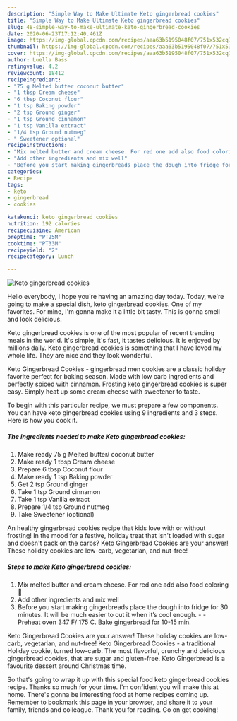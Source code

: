 ```yaml
---
description: "Simple Way to Make Ultimate Keto gingerbread cookies"
title: "Simple Way to Make Ultimate Keto gingerbread cookies"
slug: 48-simple-way-to-make-ultimate-keto-gingerbread-cookies
date: 2020-06-23T17:12:40.461Z
image: https://img-global.cpcdn.com/recipes/aaa63b5195048f07/751x532cq70/keto-gingerbread-cookies-recipe-main-photo.jpg
thumbnail: https://img-global.cpcdn.com/recipes/aaa63b5195048f07/751x532cq70/keto-gingerbread-cookies-recipe-main-photo.jpg
cover: https://img-global.cpcdn.com/recipes/aaa63b5195048f07/751x532cq70/keto-gingerbread-cookies-recipe-main-photo.jpg
author: Luella Bass
ratingvalue: 4.2
reviewcount: 18412
recipeingredient:
- "75 g Melted butter coconut butter"
- "1 tbsp Cream cheese"
- "6 tbsp Coconut flour"
- "1 tsp Baking powder"
- "2 tsp Ground ginger"
- "1 tsp Ground cinnamon"
- "1 tsp Vanilla extract"
- "1/4 tsp Ground nutmeg"
- " Sweetener optional"
recipeinstructions:
- "Mix melted butter and cream cheese. For red one add also food coloring 🔴"
- "Add other ingredients and mix well"
- "Before you start making gingerbreads place the dough into fridge for 30 minutes. It will be much easier to cut it when it’s cool enough.  Preheat oven 347 F/ 175 C. Bake gingerbread for 10-15 min."
categories:
- Recipe
tags:
- keto
- gingerbread
- cookies

katakunci: keto gingerbread cookies 
nutrition: 192 calories
recipecuisine: American
preptime: "PT25M"
cooktime: "PT33M"
recipeyield: "2"
recipecategory: Lunch

---
```



![Keto gingerbread cookies](https://img-global.cpcdn.com/recipes/aaa63b5195048f07/751x532cq70/keto-gingerbread-cookies-recipe-main-photo.jpg)

Hello everybody, I hope you're having an amazing day today. Today, we're going to make a special dish, keto gingerbread cookies. One of my favorites. For mine, I'm gonna make it a little bit tasty. This is gonna smell and look delicious.

Keto gingerbread cookies is one of the most popular of recent trending meals in the world. It's simple, it's fast, it tastes delicious. It is enjoyed by millions daily. Keto gingerbread cookies is something that I have loved my whole life. They are nice and they look wonderful.

Keto Gingerbread Cookies - gingerbread men cookies are a classic holiday favorite perfect for baking season. Made with low carb ingredients and perfectly spiced with cinnamon. Frosting keto gingerbread cookies is super easy. Simply heat up some cream cheese with sweetener to taste.


To begin with this particular recipe, we must prepare a few components. You can have keto gingerbread cookies using 9 ingredients and 3 steps. Here is how you cook it.

<!--inarticleads1-->

##### The ingredients needed to make Keto gingerbread cookies:

1. Make ready 75 g Melted butter/ coconut butter
1. Make ready 1 tbsp Cream cheese
1. Prepare 6 tbsp Coconut flour
1. Make ready 1 tsp Baking powder
1. Get 2 tsp Ground ginger
1. Take 1 tsp Ground cinnamon
1. Take 1 tsp Vanilla extract
1. Prepare 1/4 tsp Ground nutmeg
1. Take  Sweetener (optional)


An healthy gingerbread cookies recipe that kids love with or without frosting! In the mood for a festive, holiday treat that isn&#39;t loaded with sugar and doesn&#39;t pack on the carbs? Keto Gingerbread Cookies are your answer! These holiday cookies are low-carb, vegetarian, and nut-free! 

<!--inarticleads2-->

##### Steps to make Keto gingerbread cookies:

1. Mix melted butter and cream cheese. For red one add also food coloring 🔴
1. Add other ingredients and mix well
1. Before you start making gingerbreads place the dough into fridge for 30 minutes. It will be much easier to cut it when it’s cool enough. -  - Preheat oven 347 F/ 175 C. Bake gingerbread for 10-15 min.


Keto Gingerbread Cookies are your answer! These holiday cookies are low-carb, vegetarian, and nut-free! Keto Gingerbread Cookies - a traditional Holiday cookie, turned low-carb. The most flavorful, crunchy and delicious gingerbread cookies, that are sugar and gluten-free. Keto Gingerbread is a favourite dessert around Christmas time. 

So that's going to wrap it up with this special food keto gingerbread cookies recipe. Thanks so much for your time. I'm confident you will make this at home. There's gonna be interesting food at home recipes coming up. Remember to bookmark this page in your browser, and share it to your family, friends and colleague. Thank you for reading. Go on get cooking!
